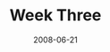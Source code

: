 ---
layout: message
category: message
series: "Pride"
title: "Week Three"
date: 2008-06-21
message_id: 503
---